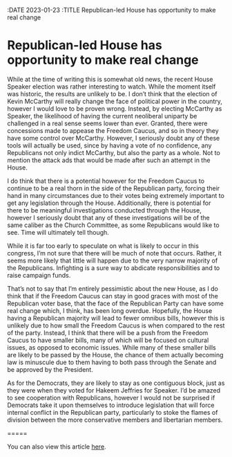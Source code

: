 :DATE 2023-01-23
:TITLE Republican-led House has opportunity to make real change
# Republican-led House has opportunity to make real change

While at the time of writing this is somewhat old news, the recent House Speaker election was rather interesting to watch. While the moment itself was historic, the results are unlikely to be. I don’t think that the election of Kevin McCarthy will really change the face of political power in the country, however I would love to be proven wrong. Instead, by electing McCarthy as Speaker, the likelihood of having the current neoliberal uniparty be challenged in a real sense seems lower than ever. Granted, there were concessions made to appease the Freedom Caucus, and so in theory they have some control over McCarthy. However, I seriously doubt any of these tools will actually be used, since by having a vote of no confidence, any Republicans not only indict McCarthy, but also the party as a whole. Not to mention the attack ads that would be made after such an attempt in the House.

I do think that there is a potential however for the Freedom Caucus to continue to be a real thorn in the side of the Republican party, forcing their hand in many circumstances due to their votes being extremely important to get any legislation through the House. Additionally, there is potential for there to be meaningful investigations conducted through the House, however I seriously doubt that any of these investigations will be of the same caliber as the Church Committee, as some Republicans would like to see. Time will ultimately tell though.

While it is far too early to speculate on what is likely to occur in this congress, I’m not sure that there will be much of note that occurs. Rather, it seems more likely that little will happen due to the very narrow majority of the Republicans. Infighting is a sure way to abdicate responsibilities and to raise campaign funds.

That’s not to say that I’m entirely pessimistic about the new House, as I do think that if the Freedom Caucus can stay in good graces with most of the Republican voter base, that the face of the Republican Party can have some real change which, I think, has been long overdue. Hopefully, the House having a Republican majority will lead to fewer omnibus bills, however this is unlikely due to how small the Freedom Caucus is when compared to the rest of the party. Instead, I think that there will be a push from the Freedom Caucus to have smaller bills, many of which will be focused on cultural issues, as opposed to economic issues. While many of these smaller bills are likely to be passed by the House, the chance of them actually becoming law is minuscule due to them having to both pass through the Senate and be approved by the President.

As for the Democrats, they are likely to stay as one contiguous block, just as they were when they voted for Hakeem Jeffries for Speaker. I’d be amazed to see cooperation with Republicans, however I would not be surprised if Democrats take it upon themselves to introduce legislation that will force internal conflict in the Republican party, particularly to stoke the flames of division between the more conservative members and libertarian members.

=====

You can also view this article [here](https://www.valpotorch.com/opinion/article_cd6d885c-97bd-11ed-81b1-ef13fa3e7a1d.html).
